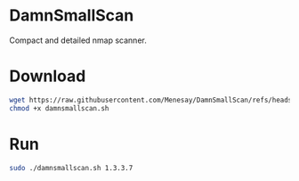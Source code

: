 # DamnSmallScan
Compact and detailed nmap scanner.

# Download
```bash
wget https://raw.githubusercontent.com/Menesay/DamnSmallScan/refs/heads/main/damnsmallscan.sh
chmod +x damnsmallscan.sh
```

# Run
```bash
sudo ./damnsmallscan.sh 1.3.3.7
```
